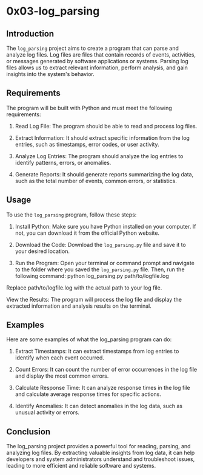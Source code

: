 # 0x03-log_parsing

## Introduction

The `log_parsing` project aims to create a program that can parse and analyze log files. Log files are files that contain records of events, activities, or messages generated by software applications or systems. Parsing log files allows us to extract relevant information, perform analysis, and gain insights into the system's behavior.

## Requirements

The program will be built with Python and must meet the following requirements:

1. Read Log File: The program should be able to read and process log files.

2. Extract Information: It should extract specific information from the log entries, such as timestamps, error codes, or user activity.

3. Analyze Log Entries: The program should analyze the log entries to identify patterns, errors, or anomalies.

4. Generate Reports: It should generate reports summarizing the log data, such as the total number of events, common errors, or statistics.

## Usage

To use the `log_parsing` program, follow these steps:

1. Install Python: Make sure you have Python installed on your computer. If not, you can download it from the official Python website.

2. Download the Code: Download the `log_parsing.py` file and save it to your desired location.

3. Run the Program: Open your terminal or command prompt and navigate to the folder where you saved the `log_parsing.py` file. Then, run the following command:
   python log_parsing.py path/to/logfile.log

 Replace path/to/logfile.log with the actual path to your log file.

View the Results: The program will process the log file and display the extracted information and analysis results on the terminal.
## Examples
Here are some examples of what the log_parsing program can do:

1. Extract Timestamps: It can extract timestamps from log entries to identify when each event occurred.

2. Count Errors: It can count the number of error occurrences in the log file and display the most common errors.

3. Calculate Response Time: It can analyze response times in the log file and calculate average response times for specific actions.

4. Identify Anomalies: It can detect anomalies in the log data, such as unusual activity or errors.

## Conclusion
The log_parsing project provides a powerful tool for reading, parsing, and analyzing log files. By extracting valuable insights from log data, it can help developers and system administrators understand and troubleshoot issues, leading to more efficient and reliable software and systems.